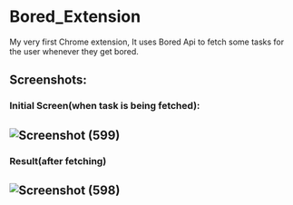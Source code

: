 # Bored_Extension
My very first Chrome extension, It uses Bored Api to fetch some tasks for the user whenever they get bored.
## Screenshots:

### **Initial Screen(when task is being fetched):**
![Screenshot (599)](https://user-images.githubusercontent.com/70877885/142805844-df0be30c-9b81-4c84-a731-54dadbbca66e.png)
---
### **Result(after fetching)**
![Screenshot (598)](https://user-images.githubusercontent.com/70877885/142805853-297cb667-874d-4184-9252-da76203cbdcc.png)
---

